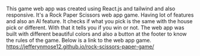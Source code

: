 This game web app was created using React.js and tailwind and also responsive.
It's a Rock Paper Scissors web app game. Having lot of features and also an AI feature.
It checks if what you pick is the same with the house pick or different.
With that it tells you if you win or not.
The web app was built with different beautiful colors and also a button at the footer to know the rules of the game.
Below is a link to the web app game.
https://jefferynmose12.github.io/rock-scissors-paper-game/
